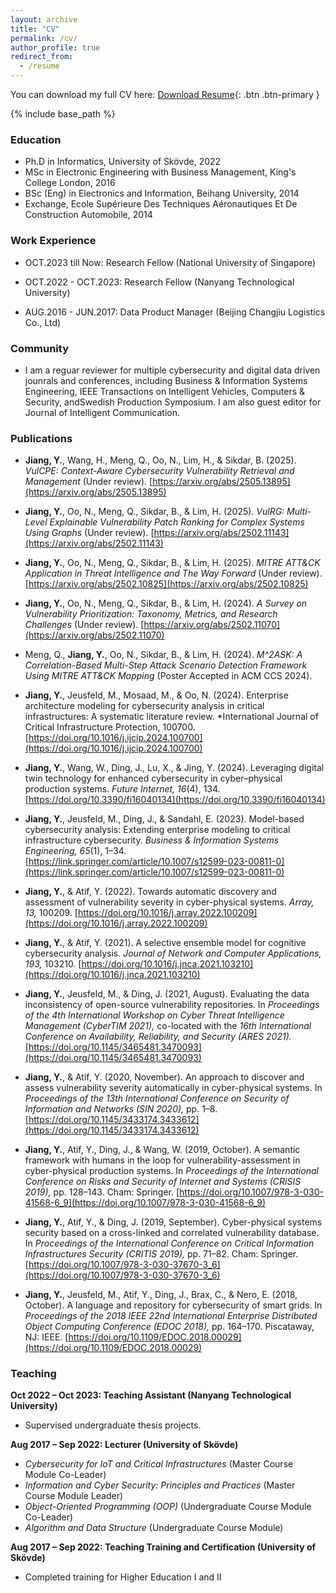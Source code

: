 ```yaml
---
layout: archive
title: "CV"
permalink: /cv/
author_profile: true
redirect_from:
  - /resume
---
```


You can download my full CV here: [Download Resume](https://github.com/Yuning-J/yuning-j.github.io/blob/master/files/YuningJiang_Resume.pdf){: .btn .btn-primary }



{% include base_path %}



### Education
* Ph.D in Informatics, University of Skövde, 2022 
* MSc in Electronic Engineering with Business Management, King's College London, 2016
* BSc (Eng) in Electronics and Information, Beihang University, 2014
* Exchange, Ecole Supérieure Des Techniques Aéronautiques Et De Construction Automobile, 2014

### Work Experience
* OCT.2023 till Now: Research Fellow (National University of Singapore)

* OCT.2022 - OCT.2023: Research Fellow (Nanyang Technological University)

* AUG.2016 - JUN.2017: Data Product Manager (Beijing Changjiu Logistics Co., Ltd)

### Community 
* I am a reguar reviewer for multiple cybersecurity and digital data driven jounrals and conferences, including Business & Information Systems Engineering, IEEE Transactions on Intelligent Vehicles, Computers & Security, andSwedish Production Symposium. I am also guest editor for Journal of Intelligent Communication.

### Publications

- **Jiang, Y.**, Wang, H., Meng, Q., Oo, N., Lim, H., & Sikdar, B. (2025). *VulCPE: Context-Aware Cybersecurity Vulnerability Retrieval and Management* (Under review). [https://arxiv.org/abs/2505.13895](https://arxiv.org/abs/2505.13895)
- **Jiang, Y.**, Oo, N., Meng, Q., Sikdar, B., & Lim, H. (2025). *VulRG: Multi-Level Explainable Vulnerability Patch Ranking for Complex Systems Using Graphs* (Under review). [https://arxiv.org/abs/2502.11143](https://arxiv.org/abs/2502.11143)
- **Jiang, Y.**, Oo, N., Meng, Q., Sikdar, B., & Lim, H. (2025). *MITRE ATT\&CK Application in Threat Intelligence and The Way Forward* (Under review). [https://arxiv.org/abs/2502.10825](https://arxiv.org/abs/2502.10825)
- **Jiang, Y.**, Oo, N., Meng, Q., Sikdar, B., & Lim, H. (2024). *A Survey on Vulnerability Prioritization: Taxonomy, Metrics, and Research Challenges* (Under review). [https://arxiv.org/abs/2502.11070](https://arxiv.org/abs/2502.11070)

- Meng, Q., **Jiang, Y.**, Oo, N., Sikdar, B., & Lim, H. (2024). *M^2ASK: A Correlation-Based Multi-Step Attack Scenario Detection Framework Using MITRE ATT&CK Mapping* (Poster Accepted in ACM CCS 2024).

- **Jiang, Y.**, Jeusfeld, M., Mosaad, M., & Oo, N. (2024). Enterprise architecture modeling for cybersecurity analysis in critical infrastructures: A systematic literature review. *International Journal of Critical Infrastructure Protection, 100700.[https://doi.org/10.1016/j.ijcip.2024.100700](https://doi.org/10.1016/j.ijcip.2024.100700)

- **Jiang, Y.**, Wang, W., Ding, J., Lu, X., & Jing, Y. (2024). Leveraging digital twin technology for enhanced cybersecurity in cyber–physical production systems. *Future Internet, 16*(4), 134. [https://doi.org/10.3390/fi16040134](https://doi.org/10.3390/fi16040134)

- **Jiang, Y.**, Jeusfeld, M., Ding, J., & Sandahl, E. (2023). Model-based cybersecurity analysis: Extending enterprise modeling to critical infrastructure cybersecurity. *Business & Information Systems Engineering, 65*(1), 1–34. [https://link.springer.com/article/10.1007/s12599-023-00811-0](https://link.springer.com/article/10.1007/s12599-023-00811-0)

- **Jiang, Y.**, & Atif, Y. (2022). Towards automatic discovery and assessment of vulnerability severity in cyber-physical systems. *Array, 13,* 100209. [https://doi.org/10.1016/j.array.2022.100209](https://doi.org/10.1016/j.array.2022.100209)

- **Jiang, Y.**, & Atif, Y. (2021). A selective ensemble model for cognitive cybersecurity analysis. *Journal of Network and Computer Applications, 193,* 103210. [https://doi.org/10.1016/j.jnca.2021.103210](https://doi.org/10.1016/j.jnca.2021.103210)

- **Jiang, Y.**, Jeusfeld, M., & Ding, J. (2021, August). Evaluating the data inconsistency of open-source vulnerability repositories. In *Proceedings of the 4th International Workshop on Cyber Threat Intelligence Management (CyberTIM 2021),* co-located with the *16th International Conference on Availability, Reliability, and Security (ARES 2021).*  [https://doi.org/10.1145/3465481.3470093](https://doi.org/10.1145/3465481.3470093)

- **Jiang, Y.**, & Atif, Y. (2020, November). An approach to discover and assess vulnerability severity automatically in cyber-physical systems. In *Proceedings of the 13th International Conference on Security of Information and Networks (SIN 2020),* pp. 1–8.  [https://doi.org/10.1145/3433174.3433612](https://doi.org/10.1145/3433174.3433612)

- **Jiang, Y.**, Atif, Y., Ding, J., & Wang, W. (2019, October). A semantic framework with humans in the loop for vulnerability-assessment in cyber-physical production systems. In *Proceedings of the International Conference on Risks and Security of Internet and Systems (CRiSIS 2019),* pp. 128–143. Cham: Springer. [https://doi.org/10.1007/978-3-030-41568-6_9](https://doi.org/10.1007/978-3-030-41568-6_9)

- **Jiang, Y.**, Atif, Y., & Ding, J. (2019, September). Cyber-physical systems security based on a cross-linked and correlated vulnerability database. In *Proceedings of the International Conference on Critical Information Infrastructures Security (CRITIS 2019),* pp. 71–82. Cham: Springer. [https://doi.org/10.1007/978-3-030-37670-3_6](https://doi.org/10.1007/978-3-030-37670-3_6)

- **Jiang, Y.**, Jeusfeld, M., Atif, Y., Ding, J., Brax, C., & Nero, E. (2018, October). A language and repository for cybersecurity of smart grids. In *Proceedings of the 2018 IEEE 22nd International Enterprise Distributed Object Computing Conference (EDOC 2018),* pp. 164–170. Piscataway, NJ: IEEE. [https://doi.org/10.1109/EDOC.2018.00029](https://doi.org/10.1109/EDOC.2018.00029)

  
### Teaching

**Oct 2022 – Oct 2023: Teaching Assistant (Nanyang Technological University)**  
- Supervised undergraduate thesis projects.

**Aug 2017 – Sep 2022: Lecturer (University of Skövde)**   
- *Cybersecurity for IoT and Critical Infrastructures* (Master Course Module Co-Leader)  
- *Information and Cyber Security: Principles and Practices* (Master Course Module Leader)  
- *Object-Oriented Programming (OOP)* (Undergraduate Course Module Co-Leader)  
- *Algorithm and Data Structure* (Undergraduate Course Module)  
  
**Aug 2017 – Sep 2022: Teaching Training and Certification (University of Skövde)**  
- Completed training for Higher Education I and II


  
